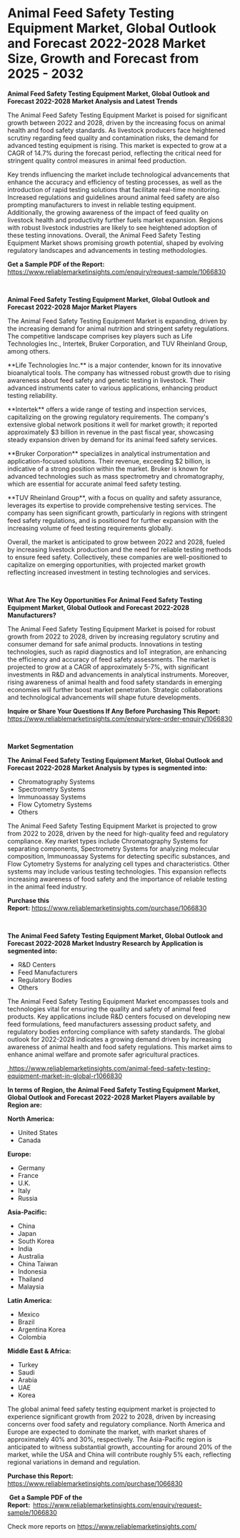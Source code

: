 <p><h1>Animal Feed Safety Testing Equipment Market, Global Outlook and Forecast 2022-2028 Market Size, Growth and Forecast from 2025 - 2032</h1></p><p><strong>Animal Feed Safety Testing Equipment Market, Global Outlook and Forecast 2022-2028 Market Analysis and Latest Trends</strong></p>
<p><p>The Animal Feed Safety Testing Equipment Market is poised for significant growth between 2022 and 2028, driven by the increasing focus on animal health and food safety standards. As livestock producers face heightened scrutiny regarding feed quality and contamination risks, the demand for advanced testing equipment is rising. This market is expected to grow at a CAGR of 14.7% during the forecast period, reflecting the critical need for stringent quality control measures in animal feed production.</p><p>Key trends influencing the market include technological advancements that enhance the accuracy and efficiency of testing processes, as well as the introduction of rapid testing solutions that facilitate real-time monitoring. Increased regulations and guidelines around animal feed safety are also prompting manufacturers to invest in reliable testing equipment. Additionally, the growing awareness of the impact of feed quality on livestock health and productivity further fuels market expansion. Regions with robust livestock industries are likely to see heightened adoption of these testing innovations. Overall, the Animal Feed Safety Testing Equipment Market shows promising growth potential, shaped by evolving regulatory landscapes and advancements in testing methodologies.</p></p>
<p><strong>Get a Sample PDF of the Report:&nbsp;</strong> <a href="https://www.reliablemarketinsights.com/enquiry/request-sample/1066830?utm_campaign=2244&utm_medium=2&utm_source=Github&utm_content=ia&utm_term=21032025&utm_id=animal-feed-safety-testing-equipment-market-global-outlook-and-forecast-2022-2028">https://www.reliablemarketinsights.com/enquiry/request-sample/1066830</a></p>
<p>&nbsp;</p>
<p><strong>Animal Feed Safety Testing Equipment Market, Global Outlook and Forecast 2022-2028 Major Market Players</strong></p>
<p><p>The Animal Feed Safety Testing Equipment Market is expanding, driven by the increasing demand for animal nutrition and stringent safety regulations. The competitive landscape comprises key players such as Life Technologies Inc., Intertek, Bruker Corporation, and TUV Rheinland Group, among others.</p><p>**Life Technologies Inc.** is a major contender, known for its innovative bioanalytical tools. The company has witnessed robust growth due to rising awareness about feed safety and genetic testing in livestock. Their advanced instruments cater to various applications, enhancing product testing reliability.</p><p>**Intertek** offers a wide range of testing and inspection services, capitalizing on the growing regulatory requirements. The company's extensive global network positions it well for market growth; it reported approximately $3 billion in revenue in the past fiscal year, showcasing steady expansion driven by demand for its animal feed safety services.</p><p>**Bruker Corporation** specializes in analytical instrumentation and application-focused solutions. Their revenue, exceeding $2 billion, is indicative of a strong position within the market. Bruker is known for advanced technologies such as mass spectrometry and chromatography, which are essential for accurate animal feed safety testing.</p><p>**TUV Rheinland Group**, with a focus on quality and safety assurance, leverages its expertise to provide comprehensive testing services. The company has seen significant growth, particularly in regions with stringent feed safety regulations, and is positioned for further expansion with the increasing volume of feed testing requirements globally.</p><p>Overall, the market is anticipated to grow between 2022 and 2028, fueled by increasing livestock production and the need for reliable testing methods to ensure feed safety. Collectively, these companies are well-positioned to capitalize on emerging opportunities, with projected market growth reflecting increased investment in testing technologies and services.</p></p>
<p>&nbsp;</p>
<p><strong>What Are The Key Opportunities For Animal Feed Safety Testing Equipment Market, Global Outlook and Forecast 2022-2028 Manufacturers?</strong></p>
<p><p>The Animal Feed Safety Testing Equipment Market is poised for robust growth from 2022 to 2028, driven by increasing regulatory scrutiny and consumer demand for safe animal products. Innovations in testing technologies, such as rapid diagnostics and IoT integration, are enhancing the efficiency and accuracy of feed safety assessments. The market is projected to grow at a CAGR of approximately 5-7%, with significant investments in R&D and advancements in analytical instruments. Moreover, rising awareness of animal health and food safety standards in emerging economies will further boost market penetration. Strategic collaborations and technological advancements will shape future developments.</p></p>
<p><strong>Inquire or Share Your Questions If Any Before Purchasing This Report:</strong> <a href="https://www.reliablemarketinsights.com/enquiry/pre-order-enquiry/1066830?utm_campaign=2244&utm_medium=2&utm_source=Github&utm_content=ia&utm_term=21032025&utm_id=animal-feed-safety-testing-equipment-market-global-outlook-and-forecast-2022-2028">https://www.reliablemarketinsights.com/enquiry/pre-order-enquiry/1066830</a></p>
<p>&nbsp;</p>
<p><strong>Market Segmentation</strong></p>
<p><strong>The Animal Feed Safety Testing Equipment Market, Global Outlook and Forecast 2022-2028 Market Analysis by types is segmented into:</strong></p>
<p><ul><li>Chromatography Systems</li><li>Spectrometry Systems</li><li>Immunoassay Systems</li><li>Flow Cytometry Systems</li><li>Others</li></ul></p>
<p><p>The Animal Feed Safety Testing Equipment Market is projected to grow from 2022 to 2028, driven by the need for high-quality feed and regulatory compliance. Key market types include Chromatography Systems for separating components, Spectrometry Systems for analyzing molecular composition, Immunoassay Systems for detecting specific substances, and Flow Cytometry Systems for analyzing cell types and characteristics. Other systems may include various testing technologies. This expansion reflects increasing awareness of food safety and the importance of reliable testing in the animal feed industry.</p></p>
<p><strong>Purchase this Report:&nbsp;</strong><a href="https://www.reliablemarketinsights.com/purchase/1066830?utm_campaign=2244&utm_medium=2&utm_source=Github&utm_content=ia&utm_term=21032025&utm_id=animal-feed-safety-testing-equipment-market-global-outlook-and-forecast-2022-2028">https://www.reliablemarketinsights.com/purchase/1066830</a></p>
<p>&nbsp;</p>
<p><strong>The Animal Feed Safety Testing Equipment Market, Global Outlook and Forecast 2022-2028 Market Industry Research by Application is segmented into:</strong></p>
<p><ul><li>R&D Centers</li><li>Feed Manufacturers</li><li>Regulatory Bodies</li><li>Others</li></ul></p>
<p><p>The Animal Feed Safety Testing Equipment Market encompasses tools and technologies vital for ensuring the quality and safety of animal feed products. Key applications include R&D centers focused on developing new feed formulations, feed manufacturers assessing product safety, and regulatory bodies enforcing compliance with safety standards. The global outlook for 2022-2028 indicates a growing demand driven by increasing awareness of animal health and food safety regulations. This market aims to enhance animal welfare and promote safer agricultural practices.</p></p>
<p><a href="https://www.reliablemarketinsights.com/animal-feed-safety-testing-equipment-market-in-global-r1066830?utm_campaign=2244&utm_medium=2&utm_source=Github&utm_content=ia&utm_term=21032025&utm_id=animal-feed-safety-testing-equipment-market-global-outlook-and-forecast-2022-2028">&nbsp;https://www.reliablemarketinsights.com/animal-feed-safety-testing-equipment-market-in-global-r1066830</a></p>
<p><strong>In terms of Region, the Animal Feed Safety Testing Equipment Market, Global Outlook and Forecast 2022-2028 Market Players available by Region are:</strong></p>
<p>
    <p> <strong> North America: </strong>
        <ul>
            <li>United States</li>
            <li>Canada</li>
        </ul>
        </p> 
    <p> <strong> Europe: </strong>
        <ul>
            <li>Germany</li>
            <li>France</li>
            <li>U.K.</li>
            <li>Italy</li>
            <li>Russia</li>
        </ul>
        </p> 
    <p> <strong> Asia-Pacific: </strong>
        <ul>
            <li>China</li>
            <li>Japan</li>
            <li>South Korea</li>
            <li>India</li>
            <li>Australia</li>
            <li>China Taiwan</li>
            <li>Indonesia</li>
            <li>Thailand</li>
            <li>Malaysia</li>
        </ul>
        </p> 
    <p> <strong> Latin America: </strong>
        <ul>
            <li>Mexico</li>
            <li>Brazil</li>
            <li>Argentina Korea</li>
            <li>Colombia</li>
        </ul>
        </p> 
    <p> <strong> Middle East & Africa: </strong>
        <ul>
            <li>Turkey</li>
            <li>Saudi</li>
            <li>Arabia</li>
            <li>UAE</li>
            <li>Korea</li>
        </ul>
    </p>
    </p>
<p><p>The global animal feed safety testing equipment market is projected to experience significant growth from 2022 to 2028, driven by increasing concerns over food safety and regulatory compliance. North America and Europe are expected to dominate the market, with market shares of approximately 40% and 30%, respectively. The Asia-Pacific region is anticipated to witness substantial growth, accounting for around 20% of the market, while the USA and China will contribute roughly 5% each, reflecting regional variations in demand and regulation.</p></p>
<p><strong>Purchase this Report: </strong><a href="https://www.reliablemarketinsights.com/purchase/1066830?utm_campaign=2244&utm_medium=2&utm_source=Github&utm_content=ia&utm_term=21032025&utm_id=animal-feed-safety-testing-equipment-market-global-outlook-and-forecast-2022-2028">https://www.reliablemarketinsights.com/purchase/1066830</a></p>
<p>&nbsp;<strong>Get a Sample PDF of the Report:&nbsp;&nbsp;</strong><a href="https://www.reliablemarketinsights.com/enquiry/request-sample/1066830?utm_campaign=2244&utm_medium=2&utm_source=Github&utm_content=ia&utm_term=21032025&utm_id=animal-feed-safety-testing-equipment-market-global-outlook-and-forecast-2022-2028">https://www.reliablemarketinsights.com/enquiry/request-sample/1066830</a></p>
<p><strong></strong></p>
<p>Check more reports on <a href="https://www.reliablemarketinsights.com/?utm_campaign=2244&utm_medium=2&utm_source=Github&utm_content=ia&utm_term=21032025&utm_id=animal-feed-safety-testing-equipment-market-global-outlook-and-forecast-2022-2028">https://www.reliablemarketinsights.com/</a></p>